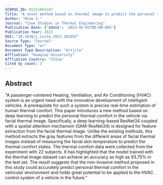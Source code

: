 ```yaml
---
SCOPUS_ID: 85151065187
Title: "A novel method based on thermal image to predict the personal thermal comfort in the vehicle"
Author: "Miao Z."
Journal: "Case Studies in Thermal Engineering"
Publication Date: {'$date': '2023-05-01T00:00:00Z'}
Publication Year: 2023
DOI: "10.1016/j.csite.2023.102952"
Source Type: "Journal"
Document Type: "ar"
Document Type Description: "Article"
Affliation: "Huaqiao University"
Affliation Country: "China"
Cited by count: 2
---
```


## Abstract
"A passenger-centered Heating, Ventilation, and Air Conditioning (HVAC) system is an urgent need with the innovative development of intelligent vehicles. A prerequisite for such a system is precise real-time estimation of human thermal comfort. This paper introduces a new method based on deep learning to predict the personal thermal comfort in the vehicle via facial thermal image. Specifically, a deep learning-based ResNet34 coupled with a spatial attention mechanism (SAM-ResNet34) is designed for feature extraction from the facial thermal image. Unlike the existing methods, this method extracts the gray features from the different areas of facial thermal images instead of measuring the facial skin temperature to predict the thermal comfort states. The thermal comfort data were collected from the experiment with 22 subjects. It has highlighted that the model trained with the thermal image dataset can achieve an accuracy as high as 93.75% in the test set. The result suggests that the non-invasive method proposed in this study could accurately predict personal thermal comfort in the vehicular environment and holds great potential to be applied to the HVAC control system of a vehicle in the future."
